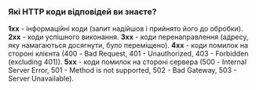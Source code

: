 ### Які HTTP коди відповідей ви знаєте?

**1хх** - інформаційні коди (запит надійшов і прийнято його до обробки).
**2хх** - коди успішного виконання.
**3хх** - коди перенаправлення (адресу, яку намагаються досягнути, було переміщено).
**4хх** - коди помилок на стороні клієнта (400 - Bad Request, 401 - Unauthorized, 403 - Forbidden (excluding 401)).
**5хх** - коди помилок на стороні сервера (500 - Internal Server Error, 501 - Method is not supported, 502 - Bad Gateway, 503 - Server Unavailable).

